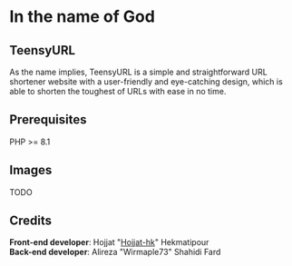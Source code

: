 # In the name of God
## TeensyURL
As the name implies, TeensyURL is a simple and straightforward URL shortener website with a user-friendly and eye-catching design, which is able to shorten the toughest of URLs with ease in no time.

## Prerequisites
PHP >= 8.1

## Images
TODO

## Credits
**Front-end developer**: Hojjat "[Hojjat-hk](https://github.com/Hojjat-hk)" Hekmatipour<br>
**Back-end developer**: Alireza "Wirmaple73" Shahidi Fard
